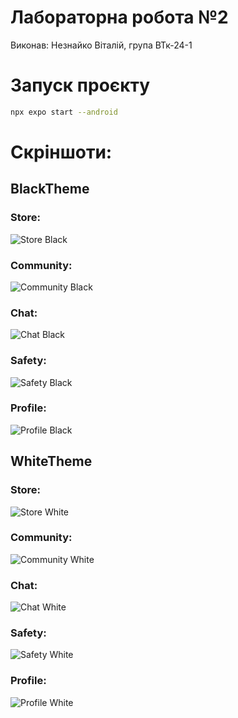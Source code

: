 # Лабораторна робота №2

Виконав: Незнайко Віталій, група ВТк-24-1

# Запуск проєкту

```sh
npx expo start --android
```

# Скріншоти:
## BlackTheme
### Store:
![Store Black](assets/screenshots/StoreBlack.png)
### Community:
![Community Black](assets/screenshots/CommunityBlack.png)
### Chat:
![Chat Black](assets/screenshots/ChatBlack.png)
### Safety:
![Safety Black](assets/screenshots/SafetyBlack.png)
### Profile:
![Profile Black](assets/screenshots/ProfileBlack.png)
## WhiteTheme
### Store:
![Store White](assets/screenshots/StoreWhite.png)
### Community:
![Community White](assets/screenshots/CommunityWhite.png)
### Chat:
![Chat White](assets/screenshots/ChatWhite.png)
### Safety:
![Safety White](assets/screenshots/SafetyWhite.png)
### Profile:
![Profile White](assets/screenshots/ProfileWhite.png)

